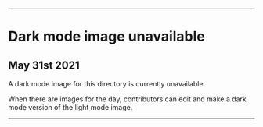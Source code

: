 
***
 
# Dark mode image unavailable

## May 31st 2021

A dark mode image for this directory is currently unavailable.

When there are images for the day, contributors can edit and make a dark mode version of the light mode image.

***
